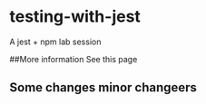 # testing-with-jest
A jest + npm lab session

##More information
See this page 


## Some changes minor changeers